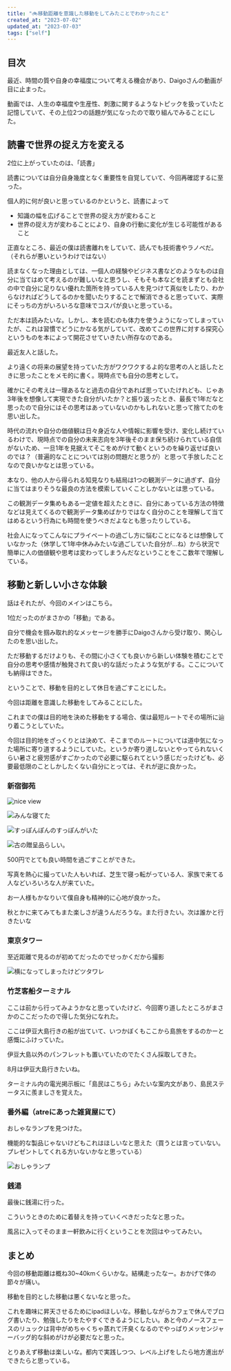 ```yaml
---
title: "🚲移動距離を意識した移動をしてみたことでわかったこと"
created_at: "2023-07-02"
updated_at: "2023-07-03"
tags: ["self"]
---
```


## 目次


最近、時間の質や自身の幸福度について考える機会があり、Daigoさんの動画が目に止まった。


動画では、人生の幸福度や生産性、刺激に関するようなトピックを扱っていたと記憶していて、その上位2つの話題が気になったので取り組んでみることにした。


## 読書で世界の捉え方を変える


2位に上がっていたのは、「読書」


読書については自分自身幾度となく重要性を自覚していて、今回再確認するに至った。


個人的に何が良いと思っているのかというと、読書によって

- 知識の幅を広げることで世界の捉え方が変わること
- 世界の捉え方が変わることにより、自身の行動に変化が生じる可能性があること

正直なところ、最近の僕は読書離れをしていて、読んでも技術書やラノベだ。（それらが悪いというわけではない）


読まなくなった理由としては、一個人の経験やビジネス書などのようなものは自分に当てはめて考えるのが難しいなと思うし、そもそも本などを読まずとも会社の中で自分に足りない優れた箇所を持っている人を見つけて真似をしたり、わからなければどうしてるのかを聞いたりすることで解消できると思っていて、実際にそっちの方がいろいろな意味でコスパが良いと思っている。


ただ本は読みたいな。しかし、本を読むのも体力を使うようになってしまっていたが、これは習慣でどうにかなる気がしていて、改めてこの世界に対する探究心というものを本によって開花させていきたい所存なのである。


最近友人と話した。


より遠くの将来の展望を持っていた方がワクワクするよ的な思考の人と話したときに思ったことをメモ的に書く。現時点でも自分の思考として。


確かにその考えは一理あるなと過去の自分であれば思っていたけれども、じゃあ3年後を想像して実現できた自分がいたか？と振り返ったとき、最長で1年だなと思ったので自分にはその思考はあっていないのかもしれないと思って捨てたのを思い出した。


時代の流れや自分の価値観は日々身近な人や情報に影響を受け、変化し続けているわけで、現時点での自分の未来志向を3年後そのまま保ち続けられている自信がないため、一旦1年を見据えてそこをめがけて動くというのを繰り返せば良いのでは？（普遍的なことについては別の問題だと思うが）と思って手放したことなので良いかなとは思っている。


本なり、他の人から得られる知見なりも結局は1つの観測データに過ぎず、自分に当てはまりそうな最良の方法を模索していくことしかないとは思っている。


この観測データ集めもある一定値を超えたときに、自分にあっている方法の特徴などは見えてくるので観測データ集めばかりではなく自分のことを理解して当てはめるという行為にも時間を使うべきだよなとも思ったりしている。


社会人になってこんなにプライベートの過ごし方に悩むことになるとは想像していなかった（休学して1年中休みみたいな過ごしていた自分が…ね）から状況で簡単に人の価値観や思考は変わってしまうんだなということをここ数年で理解している。


## 移動と新しい小さな体験


話はそれたが、今回のメインはこちら。


1位だったのがまさかの「移動」である。


自分で機会を掴み取れ的なメッセージを勝手にDaigoさんから受け取り、関心したのを思い出した。


ただ移動するだけよりも、その間に小さくても良いから新しい体験を積むことで自分の思考や感情が触発されて良い的な話だったような気がする。ここについても納得はできた。


ということで、移動を目的として休日を過ごすことにした。


今回は距離を意識した移動をしてみることにした。


これまでの僕は目的地を決めた移動をする場合、僕は最短ルートでその場所に辿り着こうとしていた。


今回は目的地をざっくりとは決めて、そこまでのルートについては道中気になった場所に寄り道するようにしていた。というか寄り道しないとやってられないくらい暑さと疲労感がすごかったので必要に駆られてという感じだったけども、必要最低限のことしかしたくない自分にとっては、それが逆に良かった。


### 新宿御苑


![nice view](https://prod-files-secure.s3.us-west-2.amazonaws.com/5af8b7cb-d899-4676-b468-a31d0baf54cd/82eadd75-2cbc-4169-bba1-f17fef428316/IMG_2965.jpg?X-Amz-Algorithm=AWS4-HMAC-SHA256&X-Amz-Content-Sha256=UNSIGNED-PAYLOAD&X-Amz-Credential=AKIAT73L2G45HZZMZUHI%2F20240107%2Fus-west-2%2Fs3%2Faws4_request&X-Amz-Date=20240107T015410Z&X-Amz-Expires=3600&X-Amz-Signature=b6f5e3aec8d53f435225218a1be3d4bee6b7f7df3514215d790e2633ec7c2f37&X-Amz-SignedHeaders=host&x-id=GetObject)


![みんな寝てた](https://prod-files-secure.s3.us-west-2.amazonaws.com/5af8b7cb-d899-4676-b468-a31d0baf54cd/f153e96c-32c4-426d-9353-20f25f183757/IMG_2966.jpg?X-Amz-Algorithm=AWS4-HMAC-SHA256&X-Amz-Content-Sha256=UNSIGNED-PAYLOAD&X-Amz-Credential=AKIAT73L2G45HZZMZUHI%2F20240107%2Fus-west-2%2Fs3%2Faws4_request&X-Amz-Date=20240107T015409Z&X-Amz-Expires=3600&X-Amz-Signature=780957d67988d6324a8e85e14f2c96abf4c65b2a50901de6312b072bc1cde265&X-Amz-SignedHeaders=host&x-id=GetObject)


![すっぽんぽんのすっぽんがいた](https://prod-files-secure.s3.us-west-2.amazonaws.com/5af8b7cb-d899-4676-b468-a31d0baf54cd/fb415916-4e44-47cb-bee1-221b458de960/IMG_2970.jpg?X-Amz-Algorithm=AWS4-HMAC-SHA256&X-Amz-Content-Sha256=UNSIGNED-PAYLOAD&X-Amz-Credential=AKIAT73L2G45HZZMZUHI%2F20240107%2Fus-west-2%2Fs3%2Faws4_request&X-Amz-Date=20240107T015410Z&X-Amz-Expires=3600&X-Amz-Signature=44cde0b6b5550eaf4fca86311a8db3a38bf8d5508b6e94ceb0a36f04644df7c1&X-Amz-SignedHeaders=host&x-id=GetObject)


![古の贈呈品らしい。](https://prod-files-secure.s3.us-west-2.amazonaws.com/5af8b7cb-d899-4676-b468-a31d0baf54cd/5195f60d-b2b8-434b-8b5f-d6aceefc9ca2/IMG_2972.jpg?X-Amz-Algorithm=AWS4-HMAC-SHA256&X-Amz-Content-Sha256=UNSIGNED-PAYLOAD&X-Amz-Credential=AKIAT73L2G45HZZMZUHI%2F20240107%2Fus-west-2%2Fs3%2Faws4_request&X-Amz-Date=20240107T015410Z&X-Amz-Expires=3600&X-Amz-Signature=7a09a0a971af4ce8bef86a79c621cebdf425e4d06ace366928d40cca6e589a79&X-Amz-SignedHeaders=host&x-id=GetObject)


500円でとても良い時間を過ごすことができた。


写真を熱心に撮っていた人もいれば、芝生で寝っ転がっている人、家族で来てる人などいろいろな人が来ていた。


お一人様もかなりいて僕自身も精神的に心地が良かった。


秋とかに来てみてもまた楽しさが違うんだろうな。また行きたい。次は誰かと行きたいな


### 東京タワー


至近距離で見るのが初めてだったのでせっかくだから撮影


![横になってしまったけどツタワレ](https://prod-files-secure.s3.us-west-2.amazonaws.com/5af8b7cb-d899-4676-b468-a31d0baf54cd/fb746298-c3e7-4dd3-8890-c729e02e9b29/IMG_2976.jpg?X-Amz-Algorithm=AWS4-HMAC-SHA256&X-Amz-Content-Sha256=UNSIGNED-PAYLOAD&X-Amz-Credential=AKIAT73L2G45HZZMZUHI%2F20240107%2Fus-west-2%2Fs3%2Faws4_request&X-Amz-Date=20240107T015410Z&X-Amz-Expires=3600&X-Amz-Signature=b1fc6a5729d799d48e58165d11791d07023ad519c9441b4ad437e5bd349bef13&X-Amz-SignedHeaders=host&x-id=GetObject)


### **竹芝客船ターミナル**


ここは前から行ってみようかなと思っていたけど、今回寄り道したところがまさかのここだったので得した気分になれた。


ここは伊豆大島行きの船が出ていて、いつかぼくもここから島旅をするのかーと感慨にふけっていた。


伊豆大島以外のパンフレットも置いていたのでたくさん採取してきた。


8月は伊豆大島行きたいね。


ターミナル内の電光掲示板に「島民はこちら」みたいな案内文があり、島民ステータスに羨ましさを覚えた。


### 番外編（atreにあった雑貨屋にて）


おしゃなランプを見つけた。


機能的な製品じゃないけどもこれはほしいなと思えた（買うとは言っていない。プレゼントしてくれる方いないかなと思っている）


![おしゃランプ](https://prod-files-secure.s3.us-west-2.amazonaws.com/5af8b7cb-d899-4676-b468-a31d0baf54cd/e8a73550-2811-4b0b-9b4f-7940d0097565/IMG_2979.jpg?X-Amz-Algorithm=AWS4-HMAC-SHA256&X-Amz-Content-Sha256=UNSIGNED-PAYLOAD&X-Amz-Credential=AKIAT73L2G45HZZMZUHI%2F20240107%2Fus-west-2%2Fs3%2Faws4_request&X-Amz-Date=20240107T015408Z&X-Amz-Expires=3600&X-Amz-Signature=6d71ebef6550d84478c294e6ddb1cc9f022c9e46cea2c4d7826815309391d0d2&X-Amz-SignedHeaders=host&x-id=GetObject)


### 銭湯


最後に銭湯に行った。


こういうときのために着替えを持っていくべきだったなと思った。


風呂に入ってそのまま一軒飲みに行くということを次回はやってみたい。


## まとめ


今回の移動距離は概ね30~40kmくらいかな。結構走ったなー。おかげで体の節々が痛い。


移動を目的とした移動は悪くないなと思った。


これを趣味に昇天させるためにipadほしいな。移動しながらカフェで休んでブログ書いたり、勉強したりをたやすくできるようにしたい。あと今のノースフェースのリュックは背中がめちゃくちゃ蒸れて汗臭くなるのでやっぱりメッセンジャーバッグ的な斜めがけが必要だなと思った。


とりあえず移動は楽しいな。都内で実践しつつ、レベル上げをしたら地方進出ができたらと思っている。

